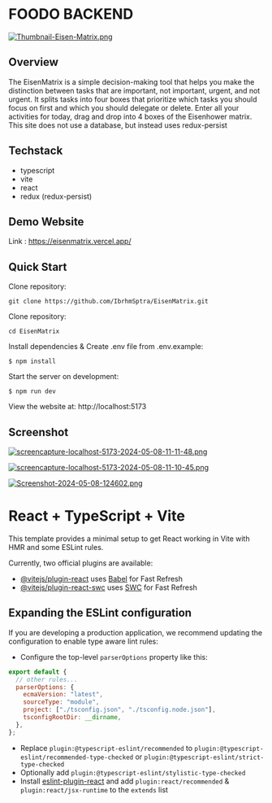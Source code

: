 # FOODO BACKEND

[![Thumbnail-Eisen-Matrix.png](https://i.postimg.cc/SxKtNzrJ/Thumbnail-Eisen-Matrix.png)](https://postimg.cc/rKv9fs7k)

## Overview

The EisenMatrix is a simple decision-making tool that helps you make the distinction between tasks that are important, not important,
urgent, and not urgent. It splits tasks into four boxes that
prioritize which tasks you should focus on first and which you should
delegate or delete. Enter all your activities for today, drag and drop into 4 boxes of the Eisenhower matrix. This site does not use a database, but instead uses redux-persist

## Techstack

- typescript
- vite
- react
- redux (redux-persist)

## Demo Website

Link : https://eisenmatrix.vercel.app/

## Quick Start

Clone repository:

```console
git clone https://github.com/IbrhmSptra/EisenMatrix.git
```

Clone repository:

```console
cd EisenMatrix
```

Install dependencies & Create .env file from .env.example:

```console
$ npm install
```

Start the server on development:

```console
$ npm run dev
```

View the website at: http://localhost:5173

## Screenshot

[![screencapture-localhost-5173-2024-05-08-11-11-48.png](https://i.postimg.cc/Gpcy037c/screencapture-localhost-5173-2024-05-08-11-11-48.png)](https://postimg.cc/CRQ1k0pt)

[![screencapture-localhost-5173-2024-05-08-11-10-45.png](https://i.postimg.cc/vHq7tV3W/screencapture-localhost-5173-2024-05-08-11-10-45.png)](https://postimg.cc/N5Xrg5hM)

[![Screenshot-2024-05-08-124602.png](https://i.postimg.cc/fLfbs1LY/Screenshot-2024-05-08-124602.png)](https://postimg.cc/0MrvdW7N)

# React + TypeScript + Vite

This template provides a minimal setup to get React working in Vite with HMR and some ESLint rules.

Currently, two official plugins are available:

- [@vitejs/plugin-react](https://github.com/vitejs/vite-plugin-react/blob/main/packages/plugin-react/README.md) uses [Babel](https://babeljs.io/) for Fast Refresh
- [@vitejs/plugin-react-swc](https://github.com/vitejs/vite-plugin-react-swc) uses [SWC](https://swc.rs/) for Fast Refresh

## Expanding the ESLint configuration

If you are developing a production application, we recommend updating the configuration to enable type aware lint rules:

- Configure the top-level `parserOptions` property like this:

```js
export default {
  // other rules...
  parserOptions: {
    ecmaVersion: "latest",
    sourceType: "module",
    project: ["./tsconfig.json", "./tsconfig.node.json"],
    tsconfigRootDir: __dirname,
  },
};
```

- Replace `plugin:@typescript-eslint/recommended` to `plugin:@typescript-eslint/recommended-type-checked` or `plugin:@typescript-eslint/strict-type-checked`
- Optionally add `plugin:@typescript-eslint/stylistic-type-checked`
- Install [eslint-plugin-react](https://github.com/jsx-eslint/eslint-plugin-react) and add `plugin:react/recommended` & `plugin:react/jsx-runtime` to the `extends` list
